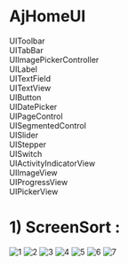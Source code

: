 # AjHomeUI
 
 UIToolbar  
 UITabBar    
 UIImagePickerController    
 UILabel    
 UITextField       
 UITextView   
 UIButton    
 UIDatePicker   
 UIPageControl   
 UISegmentedControl   
 UISlider   
 UIStepper    
 UISwitch   
 UIActivityIndicatorView   
 UIImageView   
 UIProgressView    
 UIPickerView     

# 1) ScreenSort :

![1](https://user-images.githubusercontent.com/81225289/122773618-1f92bd00-d2c6-11eb-8461-9607193c6ac8.png)
![2](https://user-images.githubusercontent.com/81225289/122773627-215c8080-d2c6-11eb-93ef-b1bfd9b9729a.png)
![3](https://user-images.githubusercontent.com/81225289/122773634-228dad80-d2c6-11eb-8b38-b0bb66e4174a.png)
![4](https://user-images.githubusercontent.com/81225289/122773635-23264400-d2c6-11eb-9604-51bddcae6245.png)
![5](https://user-images.githubusercontent.com/81225289/122773638-23beda80-d2c6-11eb-96f8-9426120abbbe.png)
![6](https://user-images.githubusercontent.com/81225289/122773642-24577100-d2c6-11eb-914a-d412995a4614.png)
![7](https://user-images.githubusercontent.com/81225289/122773644-24f00780-d2c6-11eb-9a8e-88329dc097fa.png)






